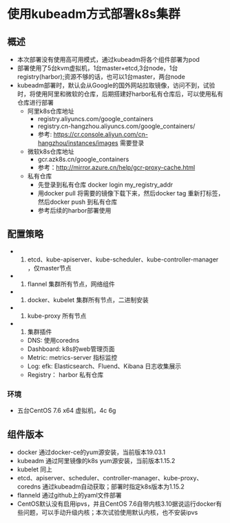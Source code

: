 # 使用kubeadm方式部署k8s集群

## 概述

- 本次部署没有使用高可用模式，通过kubeadm将各个组件部署为pod
- 部署使用了5台kvm虚拟机，1台master+etcd,3台node，1台registry(harbor);资源不够的话，也可以1台master，两台node
- kubeadm部署时，默认会从Google的国外网站拉取镜像，访问不到，试验时，将使用阿里和微软的仓库，后期搭建好harbor私有仓库后，可以使用私有仓库进行部署
    - 阿里k8s仓库地址 
      - registry.aliyuncs.com/google_containers
      - registry.cn-hangzhou.aliyuncs.com/google_containers/
      - 参考: <https://cr.console.aliyun.com/cn-hangzhou/instances/images> 需要登录 
    - 微软k8s仓库地址 
      - gcr.azk8s.cn/google_containers   
      - 参考：<http://mirror.azure.cn/help/gcr-proxy-cache.html>
    - 私有仓库
      - 先登录到私有仓库 docker login my_registry_addr
      - 用docker pull 将需要的镜像下载下来，然后docker tag 重新打标签，然后docker push 到私有仓库
      - 参考后续的harbor部署使用

## 配置策略

  - 1. etcd、kube-apiserver、kube-scheduler、kube-controller-manager ，仅master节点
  - 1. flannel 集群所有节点，网络组件
  - 1. docker、kubelet 集群所有节点，二进制安装
  - 1. kube-proxy 所有节点
  - 1. 集群插件
    - DNS: 使用coredns
    - Dashboard: k8s的web管理页面
    - Metric: metrics-server 指标监控
    - Log: efk: Elasticsearch、Fluend、Kibana 日志收集展示
    - Registry： harbor 私有仓库 

### 环境

  - 五台CentOS 7.6 x64 虚拟机，4c 6g 

## 组件版本

  - docker 通过docker-ce的yum源安装，当前版本19.03.1
  - kubeadm 通过阿里镜像的k8s yum源安装，当前版本1.15.2
  - kubelet 同上
  - etcd、apiserver、scheduler、controller-manager、kube-proxy、coredns 通过kubeadm自动获取；部署时指定k8s版本为1.15.2
  - flanneld 通过github上的yaml文件部署
  - CentOS默认没有启用ipvs，并且CentOS 7.6自带内核3.10据说运行docker有些问题，可以手动升级内核；本次试验使用默认内核，也不安装ipvs
